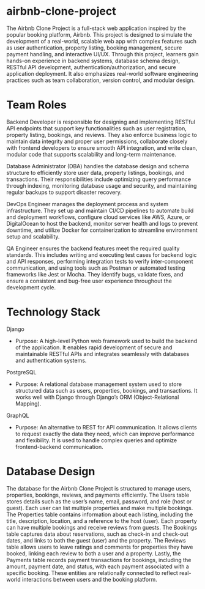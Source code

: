 # airbnb-clone-project
The Airbnb Clone Project is a full-stack web application inspired by the popular booking platform, Airbnb. This project is designed to simulate the development of a real-world, scalable web app with complex features such as user authentication, property listing, booking management, secure payment handling, and interactive UI/UX.
Through this project, learners gain hands-on experience in backend systems, database schema design, RESTful API development, authentication/authorization, and secure application deployment. It also emphasizes real-world software engineering practices such as team collaboration, version control, and modular design.

# Team Roles
Backend Developer is responsible for designing and implementing RESTful API endpoints that support key functionalities such as user registration, property listing, bookings, and reviews. They also enforce business logic to maintain data integrity and proper user permissions, collaborate closely with frontend developers to ensure smooth API integration, and write clean, modular code that supports scalability and long-term maintenance.

Database Administrator (DBA) handles the database design and schema structure to efficiently store user data, property listings, bookings, and transactions. Their responsibilities include optimizing query performance through indexing, monitoring database usage and security, and maintaining regular backups to support disaster recovery.

DevOps Engineer manages the deployment process and system infrastructure. They set up and maintain CI/CD pipelines to automate build and deployment workflows, configure cloud services like AWS, Azure, or DigitalOcean to host the backend, monitor server health and logs to prevent downtime, and utilize Docker for containerization to streamline environment setup and scalability.

QA Engineer ensures the backend features meet the required quality standards. This includes writing and executing test cases for backend logic and API responses, performing integration tests to verify inter-component communication, and using tools such as Postman or automated testing frameworks like Jest or Mocha. They identify bugs, validate fixes, and ensure a consistent and bug-free user experience throughout the development cycle.

# Technology Stack

Django

 - Purpose: A high-level Python web framework used to build the backend of the application. It enables rapid development of secure and maintainable RESTful APIs and integrates seamlessly with databases and authentication systems.

PostgreSQL

 - Purpose: A relational database management system used to store structured data such as users, properties, bookings, and transactions. It works well with Django through Django’s ORM (Object-Relational Mapping).

GraphQL

 - Purpose: An alternative to REST for API communication. It allows clients to request exactly the data they need, which can improve performance and flexibility. It is used to handle complex queries and optimize frontend-backend communication.


# Database Design

The database for the Airbnb Clone Project is structured to manage users, properties, bookings, reviews, and payments efficiently. The Users table stores details such as the user’s name, email, password, and role (host or guest). Each user can list multiple properties and make multiple bookings. The Properties table contains information about each listing, including the title, description, location, and a reference to the host (user). Each property can have multiple bookings and receive reviews from guests. The Bookings table captures data about reservations, such as check-in and check-out dates, and links to both the guest (user) and the property. The Reviews table allows users to leave ratings and comments for properties they have booked, linking each review to both a user and a property. Lastly, the Payments table records payment transactions for bookings, including the amount, payment date, and status, with each payment associated with a specific booking. These entities are relationally connected to reflect real-world interactions between users and the booking platform.

